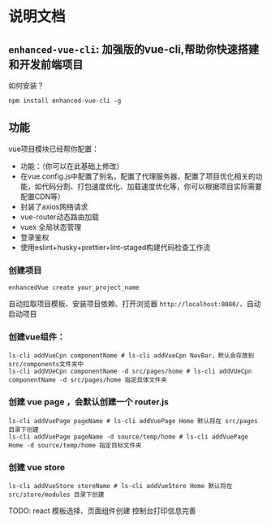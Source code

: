 # 说明文档
## `enhanced-vue-cli`: 加强版的vue-cli,帮助你快速搭建和开发前端项目

如何安装？

```shell
npm install enhanced-vue-cli -g
```

## 功能

vue项目模块已经帮你配置：

* 功能：（你可以在此基础上修改）
* 在vue.config.js中配置了别名，配置了代理服务器，配置了项目优化相关的功能，如代码分割、打包速度优化、加载速度优化等，你可以根据项目实际需要配置CDN等）
* 封装了axios网络请求
* vue-router动态路由加载
* vuex 全局状态管理
* 登录鉴权
* 使用eslint+husky+prettier+lint-staged构建代码检查工作流

### 创建项目

```shell
enhancedVue create your_project_name
```

自动拉取项目模板、安装项目依赖、打开浏览器 `http://localhost:8080/`、自动启动项目

### 创建vue组件：

````shell
ls-cli addVueCpn componentName # ls-cli addVueCpn NavBar，默认会存放到 src/components文件夹中
ls-cli addVUeCpn componentName -d src/pages/home # ls-cli addVUeCpn componentName -d src/pages/home 指定具体文件夹
````
### 创建 vue page ，会默认创建一个 router.js 
```shell
ls-cli addVuePage pageName # ls-cli addVuePage Home 默认将在 src/pages 目录下创建
ls-cli addVuePage pageName -d source/temp/home # ls-cli addVuePage Home -d source/temp/home 指定目标文件夹
```
### 创建 vue store 
```shell
ls-cli addVueStore storeName # ls-cli addVueStore Home 默认将在 src/store/modules 目录下创建
```
TODO:
react 模板选择、页面组件创建
控制台打印信息完善
